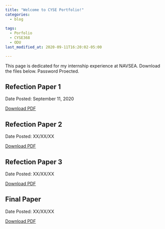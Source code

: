 ```yaml
---
title: "Welcome to CYSE Portfolio!"
categories:
  - blog
  
tags:
  - Porfolio
  - CYSE368
  - ODU
last_modified_at: 2020-09-11T16:20:02-05:00

---
```

<p> This page is dedicated for my internship experience at NAVSEA.  Download the files below.  Password Proected. </p>
<div> 
  <h2> Refection Paper 1 </h2>
  <div class = "notice--info">
    <p> Date Posted: September 11, 2020 </p>
    <a href="/assets/downloads/CYSE_368_Reflection_Paper_1.pdf" class="btn btn--inverse .btn--small"> Download PDF</a> 
  </div>
</div>

<div> 
  <h2> Refection Paper 2 </h2>
  <div class = "notice--info">
    <p> Date Posted: XX/XX/XX </p>
    <a href="/assets/#" class="btn btn--inverse .btn--small"> Download PDF</a> 
  </div>
</div>

<div> 
  <h2> Refection Paper 3 </h2>
  <div class = "notice--info">
    <p> Date Posted: XX/XX/XX </p>
    <a href="/assets/#" class="btn btn--inverse .btn--small"> Download PDF</a> 
  </div>
</div>

<div> 
  <h2> Final Paper </h2>
  <div class = "notice--danger">
    <p> Date Posted: XX/XX/XX </p>
    <a href="/assets/#" class="btn btn--inverse .btn--small"> Download PDF</a> 
  </div>
</div>



